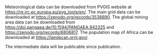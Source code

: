 Meteorological data can be downloaded from PVGIS website at https://re.jrc.ec.europa.eu/pvg_tools/en/. The main grid data can be downloaded at https://zenodo.org/records/3538890. The global mining area data can be downloaded from https://doi.pangaea.de/10.1594/PANGAEA.942325 and https://zenodo.org/records/6806817. The population map of Africa can be downloaded at https://landscan.ornl.gov/. 

The intermediate data will be publicable since publication.
